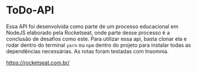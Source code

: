 # ToDo-API
Essa API foi desenvolvida como parte de um processo educacional em NodeJS elaborado pela Rocketseat, onde parte desse processo é a conclusão de desafios como este.
Para utilizar essa api, basta clonar ela e rodar dentro do terminal `yarn` ou `npm` dentro do projeto para instalar todas as dependências necessárias. As rotas foram testadas com Insomnia.

https://rocketseat.com.br/
